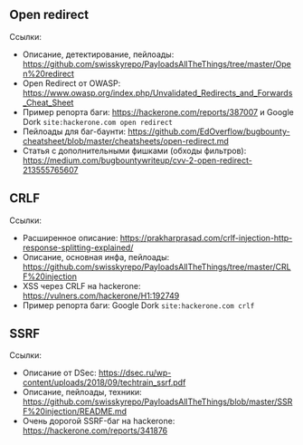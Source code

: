## Open redirect
Ссылки:
- Описание, детектирование, пейлоады: https://github.com/swisskyrepo/PayloadsAllTheThings/tree/master/Open%20redirect
- Open Redirect от OWASP: https://www.owasp.org/index.php/Unvalidated_Redirects_and_Forwards_Cheat_Sheet
- Пример репорта баги: https://hackerone.com/reports/387007 и Google Dork `site:hackerone.com open redirect`
- Пейлоады для баг-баунти: https://github.com/EdOverflow/bugbounty-cheatsheet/blob/master/cheatsheets/open-redirect.md
- Статья с дополнительными фишками (обходы фильтров): https://medium.com/bugbountywriteup/cvv-2-open-redirect-213555765607


## CRLF
Ссылки:
- Расширенное описание: https://prakharprasad.com/crlf-injection-http-response-splitting-explained/
- Описание, основная инфа, пейлоады: https://github.com/swisskyrepo/PayloadsAllTheThings/tree/master/CRLF%20injection
- XSS через CRLF на hackerone: https://vulners.com/hackerone/H1:192749
- Пример репорта баги: Google Dork `site:hackerone.com crlf`


## SSRF
Ссылки:
- Описание от DSec: https://dsec.ru/wp-content/uploads/2018/09/techtrain_ssrf.pdf
- Описание, пейлоады, техники: https://github.com/swisskyrepo/PayloadsAllTheThings/blob/master/SSRF%20injection/README.md
- Очень дорогой SSRF-баг на hackerone: https://hackerone.com/reports/341876